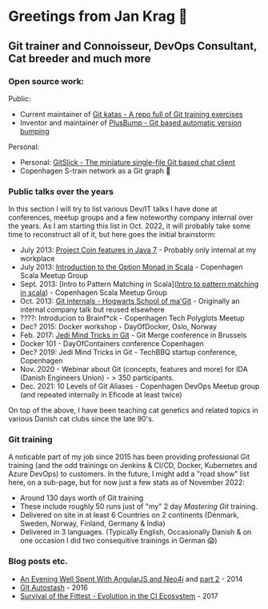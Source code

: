 # Greetings from Jan Krag 👋

## Git trainer and Connoisseur, DevOps Consultant, Cat breeder and much more

### Open source work:

Public:

* Current maintainer of [Git katas - A repo full of Git training exercises](https://github.com/eficode-academy/git-katas)
* Inventor and maintainer of [PlusBump - Git based automatic version bumping](https://github.com/Praqma/PlusBump)

Personal:

* Personal: [GitSlick - The miniature single-file Git based chat client](https://github.com/JKrag/GitSlick)
* Copenhagen S-train network as a Git graph 🤪

### Public talks over the years

In this section I will try to list various Dev/IT talks I have done at conferences, meetup groups and a few noteworthy company internal over the years. As I am starting this list in Oct. 2022, it will probably take some time to reconstruct all of it, but here  goes the initial brainstorm:

* July 2013: [Project Coin features in Java 7](https://www.slideshare.net/jankrag/java7-coin) - Probably only internal at my workplace
* July 2013: [Introduction to the Option Monad in Scala](https://www.slideshare.net/jankrag/introduction-to-option-monad-in-scala) - Copenhagen Scala Meetup Group
* Sept. 2013: [Intro to Pattern Matching in Scala]([Intro to pattern matching in scala](https://www.slideshare.net/jankrag/intro-to-pattern-matching-in-scala)) - Copenhagen Scala Meetup Group
* Oct. 2013: [Git internals - Hogwarts School of ma'Git](https://www.slideshare.net/jankrag/git-internals-26784067) - Originally an internal company talk but reused elsewhere
* ????: Introducion to Brainf*ck - Copenhagen Tech Polyglots Meetup
* Dec? 2015: Docker workshop - DayOfDocker, Oslo, Norway
* Feb. 2017: [Jedi Mind Tricks in Git](https://www.slideshare.net/jankrag/jedi-mind-tricks-for-git) - Git Merge conference in Brussels
* Docker 101 - DayOfContainers conference Copenhagen
* Dec? 2019: Jedi Mind Tricks in Git - TechBBQ startup conference, Copenhagen
* Nov. 2020 - Webinar about Git (concepts, features and more) for IDA (Danish Engineers Union) - > 350 participants.
* Dec. 2021: 10 Levels of Git Aliases - Copenhagen DevOps Meetup group (and repeated internally in Eficode at least twice)

On top of the above, I have been teaching cat genetics and related topics in various Danish cat clubs since the late 90's.

### Git training

A noticable part of my job since 2015 has been providing professional Git training (and the odd trainings on Jenkins & CI/CD, Docker, Kubernetes and Azure DevOps) to customers.
In the future, I might add a "road show" list here, on a sub-page, but for now just a few stats as of November 2022:

* Around 130 days worth of Git training
* These include roughly 50 runs just of "my" 2 day *Mastering Git* training.
* Delivered on site in at least 6 Countries on 2 continents (Denmark, Sweden, Norway, Finland, Germany & India) 
* Delivered in 3 languages. (Typically English, Occasionally Danish & on one occasion I did two consequitive trainings in German 😱)

### Blog posts etc.

* [An Evening Well Spent With AngularJS and Neo4j](https://blog.xpresso.dk/blog/2014/03/13/an-evening-well-spent-with-angularjs-and-neo4j-part-1/) and [part 2](https://blog.xpresso.dk/blog/2014/03/13/an-evening-well-spent-with-angularjs-and-neo4j-part-2/) - 2014
* [Git Autostash](https://www.eficode.com/blog/git-autostash) - 2016
* [Survival of the Fittest - Evolution in the CI Ecosystem](https://www.eficode.com/blog/survival-of-the-fittest) -  2017

<!--
**JKrag/JKrag** is a ✨ _special_ ✨ repository because its `README.md` (this file) appears on your GitHub profile.

Here are some ideas to get you started:

- 🔭 I’m currently working on ...
- 🌱 I’m currently learning ...
- 👯 I’m looking to collaborate on ...
- 🤔 I’m looking for help with ...
- 💬 Ask me about ...
- 📫 How to reach me: ...
- 😄 Pronouns: ...
- ⚡ Fun fact: ...
-->
